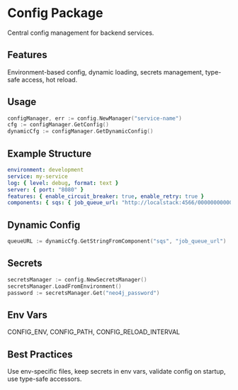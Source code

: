 # Config Package

Central config management for backend services.

## Features
Environment-based config, dynamic loading, secrets management, type-safe access, hot reload.

## Usage
```go
configManager, err := config.NewManager("service-name")
cfg := configManager.GetConfig()
dynamicCfg := configManager.GetDynamicConfig()
```

## Example Structure
```yaml
environment: development
service: my-service
log: { level: debug, format: text }
server: { port: "8080" }
features: { enable_circuit_breaker: true, enable_retry: true }
components: { sqs: { job_queue_url: "http://localstack:4566/000000000000/job-queue" }, s3: { content_bucket: "content-east" }, neo4j: { uri: "bolt://neo4j:7687", username: "neo4j" } }
```

## Dynamic Config
```go
queueURL := dynamicCfg.GetStringFromComponent("sqs", "job_queue_url")
```

## Secrets
```go
secretsManager := config.NewSecretsManager()
secretsManager.LoadFromEnvironment()
password := secretsManager.Get("neo4j_password")
```

## Env Vars
CONFIG_ENV, CONFIG_PATH, CONFIG_RELOAD_INTERVAL

## Best Practices
Use env-specific files, keep secrets in env vars, validate config on startup, use type-safe accessors.